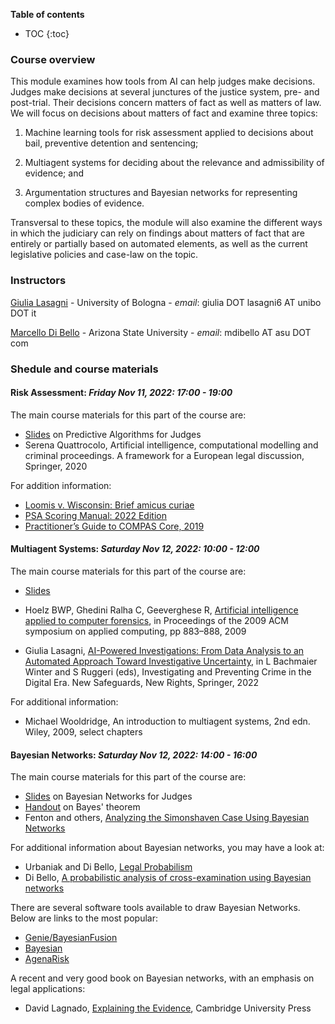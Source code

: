 **Table of contents** 
* TOC
{:toc}


### Course overview

This module examines how tools from AI can help judges make decisions.  Judges make decisions at several junctures of 
the justice system, pre- and post-trial. Their decisions concern matters of fact as well as matters of law. 
We will focus on decisions about matters of fact and examine three topics:

  1. Machine learning tools for risk assessment applied to decisions about bail, preventive detention and sentencing;

  2. Multiagent systems for deciding about the relevance and admissibility of evidence; and

  3. Argumentation structures and Bayesian networks for representing complex bodies of evidence.

Transversal to these topics, the module will also examine the different ways in which the judiciary 
can rely on findings about matters of fact that are entirely or partially based on automated elements, 
as well as the current legislative policies and case-law on the topic.

### Instructors

[Giulia Lasagni][GL] - University of Bologna - *email*: giulia DOT lasagni6 AT unibo DOT it

[Marcello Di Bello][MDB] - Arizona State University - *email*: mdibello AT asu DOT com

[GL]: https://www.unibo.it/sitoweb/giulia.lasagni6/en
[MDB]: www.marcellodibello.com

### Shedule and course materials

#### Risk Assessment: *Friday Nov 11, 2022: 17:00 - 19:00*   

The main course materials for this part of the course are:

-  [Slides]() on Predictive Algorithms for Judges 
-  Serena Quattrocolo, Artificial intelligence, computational modelling and criminal proceedings. A framework for a European legal discussion, Springer, 2020 

For addition information:

-  [Loomis v. Wisconsin: Brief amicus curiae][LW]                    
-  [PSA Scoring Manual: 2022 Edition][PSA]                           
-  [Practitioner’s Guide to COMPAS Core, 2019][COMPAS]            

[LW]: https://www.scotusblog.com/wp-content/uploads/2017/05/16-6387-CVSG-Loomis-AC-Pet.pdf
[PSA]: https://advancingpretrial.org/improving-pretrial-justice/appr-resources/psa-scoring-manual-2022-edition/
[COMPAS]: https://www.equivant.com/practitioners-guide-to-compas-core/



#### Multiagent Systems:  *Saturday Nov 12, 2022: 10:00 - 12:00*   


The main course materials for this part of the course are:

-  [Slides]()

-  Hoelz BWP, Ghedini Ralha C, Geeverghese R,  [Artificial intelligence applied to computer forensics][Hoelz], in Proceedings of the 2009 ACM symposium on applied computing, pp 883–888, 2009 

-  Giulia Lasagni, [AI-Powered Investigations: From Data Analysis to an Automated Approach Toward Investigative Uncertainty][Lasagni], in L Bachmaier Winter and S Ruggeri (eds), Investigating and Preventing Crime in the Digital Era. New Safeguards, New Rights, Springer, 2022 

For additional information:

-  Michael Wooldridge, An introduction to multiagent systems, 2nd edn. Wiley, 2009, select chapters 


[Hoelz]: https://dl.acm.org/doi/abs/10.1145/1529282.1529471 
[Lasagni]: https://link.springer.com/book/9783031139512 


#### Bayesian Networks: *Saturday Nov 12, 2022: 14:00 - 16:00* 

The main course materials for this part of the course are:

- [Slides]() on Bayesian Networks for Judges
- [Handout]() on Bayes' theorem
- Fenton and others, [Analyzing the Simonshaven Case Using Bayesian Networks][S]

For additional information about Bayesian networks, you may have a look at:

- Urbaniak and Di Bello, [Legal Probabilism][LP]                                           
- Di Bello, [A probabilistic analysis of cross-examination using Bayesian networks][C]

[LP]: https://plato.stanford.edu/entries/legal-probabilism/
[S]: https://onlinelibrary.wiley.com/doi/full/10.1111/tops.12417
[C]: https://onlinelibrary.wiley.com/doi/abs/10.1111/phis.12209

There are several software tools available to draw Bayesian Networks. Below are links to the most popular:
- [Genie/BayesianFusion](https://www.bayesfusion.com/)
- [Bayesian](https://www.bayesia.com/)
- [AgenaRisk](https://www.agenarisk.com/)

A recent and very good book on Bayesian networks, with an emphasis on legal applications:

- David Lagnado, [Explaining the Evidence](https://www.cambridge.org/core/books/explaining-the-evidence/75C56BD5E76D8C49F2B84A1E64137A1A), Cambridge University Press




